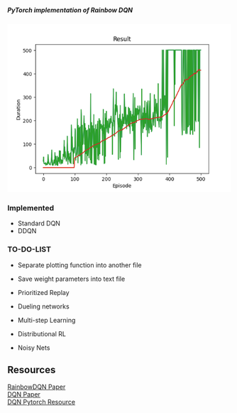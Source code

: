 ##### PyTorch implementation of Rainbow DQN

![Training Plot](dqn_cartpole.png)
### Implemented

- Standard DQN <br>
- DDQN

### TO-DO-LIST

- Separate plotting function into another file <br>
- Save weight parameters into text file <br>

- Prioritized Replay <br>
- Dueling networks <br>
- Multi-step Learning <br>
- Distributional RL <br>
- Noisy Nets

## Resources

[RainbowDQN Paper](https://arxiv.org/pdf/1710.02298) <br>
[DQN Paper](https://arxiv.org/pdf/1312.5602) <br>
[DQN Pytorch Resource](https://docs.pytorch.org/tutorials/intermediate/reinforcement_q_learning.html) <br>